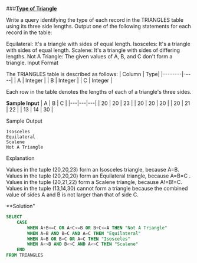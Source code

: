 ###**[Type of Triangle](https://www.hackerrank.com/challenges/what-type-of-triangle/problem?isFullScreen=false)**


Write a query identifying the type of each record in the TRIANGLES table using its three side lengths. Output one of the following statements for each record in the table:

Equilateral: It's a triangle with  sides of equal length.
Isosceles: It's a triangle with  sides of equal length.
Scalene: It's a triangle with  sides of differing lengths.
Not A Triangle: The given values of A, B, and C don't form a triangle.
Input Format

The TRIANGLES table is described as follows:
| Column | Type|
|--------|-----|
| A | Integer |
| B | Integer |
| C | Integer |

Each row in the table denotes the lengths of each of a triangle's three sides.

**Sample Input**
| A | B | C |
|---|---|---|
| 20 | 20 | 23 |
| 20 | 20 | 20 |
| 20 | 21 | 22 |
| 13 | 14 | 30 |

Sample Output
```
Isosceles
Equilateral
Scalene
Not A Triangle
```
Explanation

Values in the tuple (20,20,23) form an Isosceles triangle, because A=B.
Values in the tuple (20,20,20) form an Equilateral triangle, because A=B=C . Values in the tuple (20,21,22) form a Scalene triangle, because A!=B!=C.
Values in the tuple (13,14,30) cannot form a triangle because the combined value of sides A and B is not larger than that of side C.

**Solution"
```sql
SELECT
    CASE
        WHEN A+B<=C OR A+C<=B OR B+C<=A THEN "Not A Triangle"
        WHEN A=B AND B=C AND A=C THEN "Equilateral"
        WHEN A=B OR B=C OR A=C THEN "Isosceles"
        WHEN A<>B AND B<>C AND A<>C THEN "Scalene"
    END
FROM TRIANGLES
```

